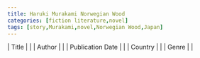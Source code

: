 ```yaml
---
title: Haruki Murakami Norwegian Wood
categories: [fiction literature,novel]
tags: [story,Murakami,novel,Norwegian Wood,Japan]
---
```

| Title |  |
| Author |  |
| Publication Date |   |
| Country |  |
| Genre |   |
        
